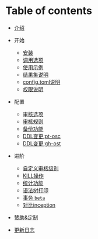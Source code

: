 # Table of contents

* [介绍](README.md)
* 开始
    * [安装](install.md)
    * [调用选项](params.md)
    * [使用示例](demo.md)
    * [结果集说明](result.md)
    * [config.toml说明](config.md)
    * [权限说明](permission.md)

* 配置
    * [审核选项](options.md)
    * [审核规则](rules.md)
    * [备份功能](backup.md)
    * [DDL变更:pt-osc](osc.md)
    * [DDL变更:gh-ost](ghost.md)

* 进阶
    * [自定义审核级别](levels.md)
    * [KILL操作](kill_stmt.md)
    * [统计功能](statistics.md)
    * [语法树打印](tree.md)
    * [事务 `beta`](trans.md)
    * [对比inception](diff.md)

* [赞助&定制](support.md)
* [更新日志](changelog.md)
